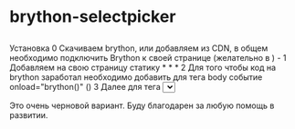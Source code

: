 # brython-selectpicker
## 

Установка
0 Скачиваем brython, или добавляем из CDN, в общем необходимо подключить Brython к своей странице (желательно в <head>) - <script src="/brython.js"></script>
1 Добавляем на свою страницу статику
    * 
    * <script src="/brython_modules.js"></script>
    * <link rel="stylesheet" href="/listbox.css">
2 Для того чтобы код на brython заработал необходимо добавить для тега body событие onload="brython()" (<body onload="brython()">)
3 Далее для тега <select> добавляем class="brython_select", а также сам код с selectpicker <script type="text/python" src="/custom_select.py"></script>
  
Это очень черновой вариант. Буду благодарен за любую помощь в развитии.
